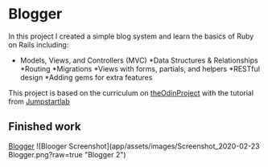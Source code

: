 # Blogger

In this project I created a simple blog system and learn the basics of Ruby on Rails including:

* Models, Views, and Controllers (MVC)
 *Data Structures & Relationships
 *Routing
 *Migrations
 *Views with forms, partials, and helpers
 *RESTful design
 *Adding gems for extra features

This project is based on the curriculum on [theOdinProject](https://www.theodinproject.com) with the tutorial from [Jumpstartlab](http://tutorials.jumpstartlab.com/projects/blogger.html)

## Finished work

   [Blogger](https://lit-dawn-86296.herokuapp.com/articles)
![Blooger Screenshot](app/assets/images/Screenshot_2020-02-23 Blogger.png?raw=true "Blogger 2")
